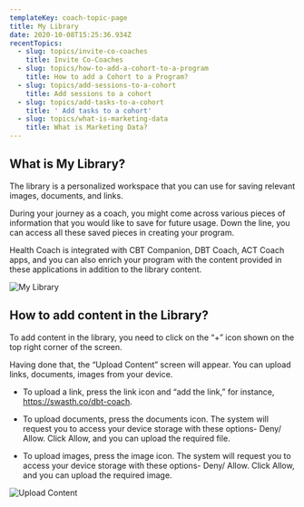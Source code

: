 ```yaml
---
templateKey: coach-topic-page
title: My Library
date: 2020-10-08T15:25:36.934Z
recentTopics:
  - slug: topics/invite-co-coaches
    title: Invite Co-Coaches
  - slug: topics/how-to-add-a-cohort-to-a-program
    title: How to add a Cohort to a Program?
  - slug: topics/add-sessions-to-a-cohort
    title: Add sessions to a cohort
  - slug: topics/add-tasks-to-a-cohort
    title: ' Add tasks to a cohort'
  - slug: topics/what-is-marketing-data
    title: What is Marketing Data?
---
```

## What is My Library?

The library is a personalized workspace that you can use for saving relevant images, documents, and links. 

During your journey as a coach, you might come across various pieces of information that you would like to save for future usage. Down the line, you can access all these saved pieces in creating your program. 

Health Coach is integrated with CBT Companion, DBT Coach, ACT Coach apps, and you can also enrich your program with the content provided in these applications in addition to the library content.

![My Library](/img/my-library-i.png "My Library")

## How to add content in the Library?

To add content in the library, you need to click on the “+” icon shown on the top right corner of the screen. 

Having done that, the “Upload Content” screen will appear. You can upload links, documents, images from your device. 

* To upload a link, press the link icon and “add the link,” for instance, https://swasth.co/dbt-coach.



* To upload documents, press the documents icon. The system will request you to access your device storage with these options- Deny/ Allow. Click Allow, and you can upload the required file. 



* To upload images, press the image icon. The system will request you to access your device storage with these options- Deny/ Allow. Click Allow, and you can upload the required image.

![Upload Content](/img/upload-content-i.png "Upload Content")
